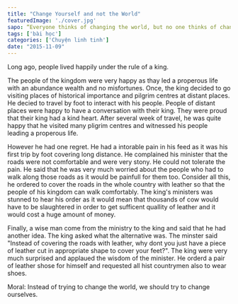 ```yaml
---
title: "Change Yourself and not the World"
featuredImage: './cover.jpg'
sapo: “Everyone thinks of changing the world, but no one thinks of changing himself.” — Leo Tolstoy
tags: ['bài học']
categories: ['Chuyện linh tinh']
date: "2015-11-09"
---
```

Long ago, people lived happily under the rule of a king. 

The people of the kingdom were very happy as thay led a properous life with an abundance wealth and no misfortunes. Once, the king decided to go visiting places of historical importance and pilgrim centres at distant places. He decied to travel by foot to interact with his people. People of distant places were happy to have a conversation with their king. They were proud that their king had a kind heart. After several week of travel, he was quite happy that he visited many pligrim centres and witnessed his people leading a properous life. 

However he had one regret. He had a intorable pain in his feed as it was his first trip by foot covering long distance. He complained his minister that the roads were not comfortable and were very stony. He could not tolerate the pain. He said that he was very much worried about the people who had to walk along those roads as it would be painfull for them too. Consider all this, he ordered to cover the roads in the whole country with leather so that the people of his kingdom can walk comfortably. The king's ministers was stunned to hear his order as it would mean that thousands of cow would have to be slaughtered in order to get sufficent quallity of leather and it would cost a huge amount of money. 

Finally, a wise man come from the ministry to the king and said that he had another idea. The king asked what the alternative was. The minster said "Instead of covering the roads with leather, why dont you just have a piece of leather cut in appropriate shape to cover your feet?". The king were very much surprised and applaued the wisdom of the minister. He orderd a pair of leather shose for himself and requested all hist countrymen also to wear shoes. 

Moral: Instead of trying to change the world, we should try to change ourselves.